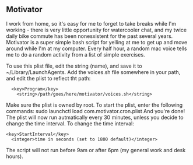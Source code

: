 ## Motivator
I work from home, so it's easy for me to forget to take breaks while I'm working - there is very little opportunity for watercooler chat, and my twice daily bike commute has been nonesxistent for the past several years. Motivator is a super simple bash script for yelling at me to get up and move around while I'm at my computer. Every half hour, a random mac voice tells me to do a random activity from a list of simple exercises.

To use this plist file, edit the string (name), and save it to ~/Library/LaunchAgents. Add the voices.sh file somewhere in your path, and edit the plist to reflect tht path:
```
  <key>Program</key>
    <string>/path/goes/here/motivator/voices.sh</string>
```
Make sure the plist is owned by root. To start the plist, enter the following commands:
sudo launchctl load com.motivator.cron.plist
And you're done! The plist will now run autmatically every 30 minutes, unless you decide
to change the time interval. To change the time interval:
```
<key>StartInterval</key>
  <integer>time in seconds (set to 1800 default)</integer>
```

The script will not run before 9am or after 6pm (my general work and desk hours).
